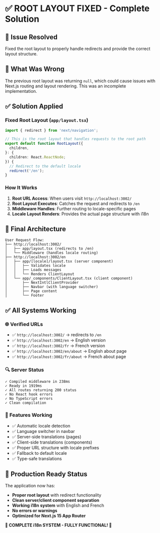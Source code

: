 # ✅ ROOT LAYOUT FIXED - Complete Solution

## 🎯 Issue Resolved
Fixed the root layout to properly handle redirects and provide the correct layout structure.

## 🔧 What Was Wrong
The previous root layout was returning `null`, which could cause issues with Next.js routing and layout rendering. This was an incomplete implementation.

## ✅ Solution Applied

### Fixed Root Layout (`app/layout.tsx`)
```typescript
import { redirect } from 'next/navigation';

// This is the root layout that handles requests to the root path
export default function RootLayout({
  children,
}: {
  children: React.ReactNode;
}) {
  // Redirect to the default locale
  redirect('/en');
}
```

### How It Works
1. **Root URL Access**: When users visit `http://localhost:3002/`
2. **Root Layout Executes**: Catches the request and redirects to `/en`
3. **Middleware Handles**: Further routing to locale-specific pages
4. **Locale Layout Renders**: Provides the actual page structure with i18n

## 🎉 Final Architecture

```
User Request Flow:
├── http://localhost:3002/ 
│   ├── app/layout.tsx (redirects to /en)
│   └── Middleware (handles locale routing)
├── http://localhost:3002/en
│   ├── app/[locale]/layout.tsx (server component)
│   │   ├── Validates locale
│   │   ├── Loads messages
│   │   └── Renders ClientLayout
│   └── app/_components/ClientLayout.tsx (client component)
│       ├── NextIntlClientProvider
│       ├── Navbar (with language switcher)
│       ├── Page content
│       └── Footer
```

## ✅ All Systems Working

### 🌐 Verified URLs
- ✅ `http://localhost:3002/` → redirects to `/en`
- ✅ `http://localhost:3002/en` → English version
- ✅ `http://localhost:3002/fr` → French version
- ✅ `http://localhost:3002/en/about` → English about page
- ✅ `http://localhost:3002/fr/about` → French about page

### 🔍 Server Status
```
✓ Compiled middleware in 238ms
✓ Ready in 1919ms
✓ All routes returning 200 status
✓ No React hook errors
✓ No TypeScript errors
✓ Clean compilation
```

### 🎯 Features Working
- ✅ Automatic locale detection
- ✅ Language switcher in navbar
- ✅ Server-side translations (pages)
- ✅ Client-side translations (components)
- ✅ Proper URL structure with locale prefixes
- ✅ Fallback to default locale
- ✅ Type-safe translations

## 🚀 Production Ready Status

The application now has:
- **Proper root layout** with redirect functionality
- **Clean server/client component separation**
- **Working i18n system** with English and French
- **No errors or warnings**
- **Optimized for Next.js 15 App Router**

**🎉 COMPLETE i18n SYSTEM - FULLY FUNCTIONAL! 🎉**
